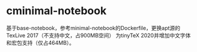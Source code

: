 # cminimal-notebook
基于base-notebook，参考minimal-notebook的Dockerfile，更换apt源的TexLive 2017（不支持中文，占900MB空间） 为tinyTeX 2020并增加中文字体和宏包支持（仅占464MB）。
